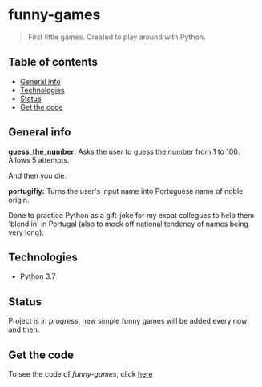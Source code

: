# funny-games
> First little games. Created to play around with Python.

## Table of contents
* [General info](#general-info)
* [Technologies](#technologies)
* [Status](#status)
* [Get the code](#contact)

## General info
**guess_the_number:** Asks the user to guess the number from 1 to 100. Allows 5 attempts. 

And then you die.

**portugifiy:** Turns the user's input name into Portuguese name of noble origin. 

Done to practice Python as a gift-joke for my expat collegues to help them 'blend in' in Portugal (also to mock off national tendency of names being very long).

## Technologies
* Python 3.7

## Status
Project is _in progress_, new simple funny games will be added every now and then.

## Get the code
To see the code of _funny-games_, click [here](https://github.com/Malwoiniak/funny-games)
